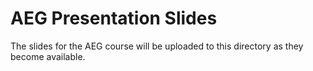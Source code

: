 # AEG Presentation Slides

The slides for the AEG course will be uploaded to this directory as they become available.